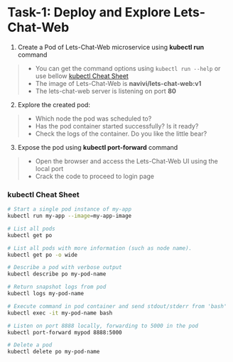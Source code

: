 # Task-1: Deploy and Explore Lets-Chat-Web
1. Create a Pod of Lets-Chat-Web microservice using **kubectl run** command
  > * You can get the command options using ` kubectl run --help ` or use bellow [kubectl Cheat Sheet](#kubectl-cheat-sheet)
  > * The image of Lets-Chat-Web is **navivi/lets-chat-web:v1**
  > * The lets-chat-web server is listening on port **80**
2. Explore the created pod:
  > * Which node the pod was scheduled to? 
  > * Has the pod container started successfully? Is it ready?
  > * Check the logs of the container. Do you like the little bear?
3. Expose the pod using **kubectl port-forward** command
  > * Open the browser and access the Lets-Chat-Web UI using the local port
  > * Crack the code to proceed to login page

### kubectl Cheat Sheet
  ```bash
# Start a single pod instance of my-app 
kubectl run my-app --image=my-app-image 

# List all pods
kubectl get po

# List all pods with more information (such as node name).
kubectl get po -o wide

# Describe a pod with verbose output
kubectl describe po my-pod-name

# Return snapshot logs from pod 
kubectl logs my-pod-name

# Execute command in pod container and send stdout/stderr from 'bash' 
kubectl exec -it my-pod-name bash 

# Listen on port 8888 locally, forwarding to 5000 in the pod
kubectl port-forward mypod 8888:5000

# Delete a pod
kubectl delete po my-pod-name

```

